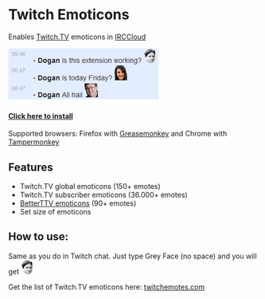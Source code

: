 # Twitch Emoticons
Enables [Twitch.TV](http://www.twitch.tv/) emoticons in [IRCCloud](https://www.irccloud.com/)

![Screenshot](extras/screenshot.png)

#### [Click here to install](https://github.com/dogancelik/irccloud-twitch-emoticons/raw/master/build/twitch_emoticons.user.js)

Supported browsers: Firefox with [Greasemonkey](https://addons.mozilla.org/en-us/firefox/addon/greasemonkey/) and Chrome with [Tampermonkey](https://chrome.google.com/webstore/detail/tampermonkey/dhdgffkkebhmkfjojejmpbldmpobfkfo)

## Features
* Twitch.TV global emoticons (150+ emotes)
* Twitch.TV subscriber emoticons (36.000+ emotes)
* [BetterTTV emoticons](https://nightdev.com/betterttv/faces.php) (90+ emotes)
* Set size of emoticons

## How to use:
Same as you do in Twitch chat. Just type Grey Face (no space) and you will get ![Grey Face](extras/greyface.png)

Get the list of Twitch.TV emoticons here: [twitchemotes.com](http://twitchemotes.com/)

